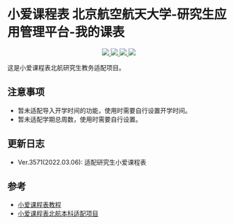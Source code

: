 # 小爱课程表 北京航空航天大学-研究生应用管理平台-我的课表
<p align="center">
  <a href="https://github.com/zhangkaihua88" alt="开发者">
    <img src="https://img.shields.io/badge/开发者-幻华-blue?logo=github">
  </a>
  <a href="https://github.com/zhangkaihua88/BUAA-Postgraduate-Aischedule/" alt="version">
    <img src="https://img.shields.io/badge/version-Ver.3751-blue?logo=github">
  </a>
  <a href="https://github.com/zhangkaihua88/BUAA-Postgraduate-Aischedule/" alt="status">
    <img src="https://img.shields.io/badge/status-正式版-success?logo=xiaomi">
  </a>
  <a href="https://github.com/zhangkaihua88/BUAA-Postgraduate-Aischedule/" alt="使用人数">
    <img src="https://www.zkhweb.top/API/schedule/usage.SVG">
  </a>
</p>

这是小爱课程表北航研究生教务适配项目。

## 注意事项

- 暂未适配导入开学时间的功能，使用时需要自行设置开学时间。
- 暂未适配学期总周数，使用时需要自行设置。

## 更新日志
- Ver.3571(2022.03.06): 适配研究生小爱课程表

## 参考
- [小爱课程表教程](https://open-schedule-prod.ai.xiaomi.com/docs/#/help)
- [小爱课程表北航本科适配项目](https://github.com/MeanZhang/buaa-ai-schedule)
